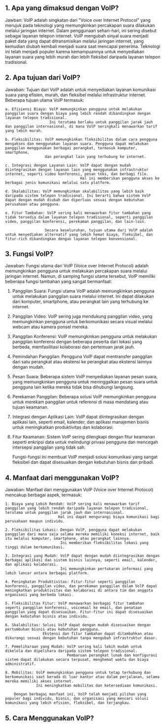 ---
---
## 1. Apa yang dimaksud dengan VolP?
 Jawban:  VolP adalah singkatan dari "Voice over Internet Protocol" yang merujuk pada teknologi yang memungkinkan percakapan suara dilakukan melalui jaringan internet. Dalam penggunaan sehari-hari, ini sering disebut sebagai
         layanan telepon internet. VolP mengubah sinyal suara menjadi paket data yang dapat ditransmisikan melalui jaringan internet, yang kemudian diubah kembali menjadi suara saat mencapai penerima. Teknologi ini telah menjadi
         populer karena kemampuannya untuk menyediakan layanan suara yang lebih murah dan lebih fleksibel daripada layanan telepon tradisional.
   
## 2. Apa tujuan dari VolP?

 Jawaban:  Tujuan dari VolP adalah untuk menyediakan layanan komunikasi suara yang efisien, murah, dan fleksibel melalui infrastruktur internet. Beberapa tujuan utama VolP termasuk:

    a. Efisiensi Biaya: VolP memungkinkan pengguna untuk melakukan panggilan suara dengan biaya yang lebih rendah dibandingkan dengan layanan telepon tradisional. 
                        Ini terutama berlaku untuk panggilan jarak jauh dan panggilan internasional, di mana VolP seringkali menawarkan tarif yang lebih murah.

    b. Fleksibilitas: VolP memungkinkan fleksibilitas dalam cara pengguna mengakses dan menggunakan layanan suara. Pengguna dapat melakukan panggilan menggunakan berbagai perangkat, termasuk komputer, smartphone, 
                      dan perangkat lain yang terhubung ke internet.

    c. Integrasi dengan Layanan Lain: VolP dapat dengan mudah diintegrasikan dengan layanan lain yang menggunakan infrastruktur internet, seperti video konferensi, pesan teks, dan berbagi file. 
                                      Hal ini memberikan pengguna akses ke berbagai jenis komunikasi melalui satu platform.

    d. Skalabilitas: VolP memungkinkan skalabilitas yang lebih baik daripada sistem telepon tradisional. Ini berarti bahwa sistem VolP dapat dengan mudah diubah dan diperluas sesuai dengan kebutuhan perusahaan atau pengguna.

    e. Fitur Tambahan: VolP sering kali menawarkan fitur tambahan yang tidak tersedia dalam layanan telepon tradisional, seperti panggilan video, panggilan konferensi, perekaman panggilan, dan lain-lain.

                      Secara keseluruhan, tujuan utama dari VolP adalah untuk menyediakan alternatif yang lebih hemat biaya, fleksibel, dan fitur-rich dibandingkan dengan layanan telepon konvensional.
                     
## 3. Fungsi VolP?
   
 Jawaban: Fungsi utama dari VolP (Voice over Internet Protocol) adalah memungkinkan pengguna untuk melakukan percakapan suara melalui jaringan internet.
          Namun, di samping fungsi utama tersebut, VolP memiliki beberapa fungsi tambahan yang sangat bermanfaat:

  1. Panggilan Suara: Fungsi utama VolP adalah memungkinkan pengguna untuk melakukan panggilan suara melalui internet. Ini dapat dilakukan dari komputer, smartphone, atau perangkat lain yang terhubung ke internet.

  2. Panggilan Video: VolP sering juga mendukung panggilan video, yang memungkinkan pengguna untuk berkomunikasi secara visual melalui webcam atau kamera ponsel mereka.

  3. Panggilan Konferensi: VolP memungkinkan pengguna untuk melakukan panggilan konferensi dengan beberapa peserta dari lokasi yang berbeda, memfasilitasi kolaborasi dan pertemuan jarak jauh.

  4. Pemindahan Panggilan: Pengguna VolP dapat mentransfer panggilan dari satu perangkat atau ekstensi ke perangkat atau ekstensi lainnya dengan mudah.

  5. Pesan Suara: Beberapa sistem VolP menyediakan layanan pesan suara, yang memungkinkan pengguna untuk meninggalkan pesan suara untuk pengguna lain ketika mereka tidak bisa dihubungi langsung.

  6. Perekaman Panggilan: Beberapa solusi VolP memungkinkan pengguna untuk merekam panggilan untuk referensi di masa mendatang atau tujuan keamanan.

  7. Integrasi dengan Aplikasi Lain: VolP dapat diintegrasikan dengan aplikasi lain, seperti email, kalender, dan aplikasi manajemen bisnis untuk meningkatkan produktivitas dan kolaborasi.

  8. Fitur Keamanan: Sistem VolP sering dilengkapi dengan fitur keamanan seperti enkripsi data untuk melindungi privasi pengguna dan mencegah intersepsi panggilan yang tidak sah.

     Fungsi-fungsi ini membuat VolP menjadi solusi komunikasi yang sangat fleksibel dan dapat disesuaikan dengan kebutuhan bisnis dan pribadi.

## 4. Manfaat dari menggunakan VoIP?

   Jawaban: Manfaat dari menggunakan VolP (Voice over Internet Protocol) mencakup berbagai aspek, termasuk:

    1. Biaya yang Lebih Rendah: VolP sering kali menawarkan tarif panggilan yang lebih rendah daripada layanan telepon tradisional, terutama untuk panggilan jarak jauh dan internasional. 
                            Hal ini dapat mengurangi biaya komunikasi bagi perusahaan maupun individu.

    2. Fleksibilitas Lokasi: Dengan VolP, pengguna dapat melakukan panggilan dari mana saja selama mereka memiliki koneksi internet, baik itu melalui komputer, smartphone, atau perangkat lainnya. 
                             Ini memberikan fleksibilitas lokasi yang tinggi dalam berkomunikasi.

    3. Integrasi yang Mudah: VolP dapat dengan mudah diintegrasikan dengan berbagai aplikasi dan sistem bisnis lainnya, seperti email, kalender, dan aplikasi kolaborasi. 
                             Ini memungkinkan pertukaran informasi yang lebih lancar antara berbagai platform.

    4. Peningkatan Produktivitas: Fitur-fitur seperti panggilan konferensi, panggilan video, dan perekaman panggilan dalam VolP dapat meningkatkan produktivitas dan kolaborasi di antara tim dan anggota organisasi yang berbeda lokasi.

    5. Fleksibilitas Fitur: VolP menawarkan berbagai fitur tambahan seperti panggilan konferensi, voicemail ke email, dan penataan panggilan yang dapat disesuaikan. Fitur-fitur ini dapat disesuaikan dengan kebutuhan bisnis atau individu.

    6. Skalabilitas: Solusi VolP dapat dengan mudah disesuaikan dengan pertumbuhan bisnis atau kebutuhan pengguna. 
                     Ekstensi dan fitur tambahan dapat ditambahkan atau dikurangi sesuai dengan kebutuhan tanpa mengubah infrastruktur dasar.

    7. Pemeliharaan yang Mudah: VolP sering kali lebih mudah untuk dikelola dan dipelihara daripada sistem telepon tradisional. 
                                Pembaruan perangkat lunak dan konfigurasi sistem dapat dilakukan secara terpusat, menghemat waktu dan biaya administratif.

    8. Mobilitas: VolP memungkinkan pengguna untuk tetap terhubung dan berkomunikasi saat berada di luar kantor atau dalam perjalanan, selama mereka memiliki akses internet.
                  Ini meningkatkan mobilitas dan ketersediaan komunikasi.

        Dengan berbagai manfaat ini, VolP telah menjadi pilihan yang populer bagi individu, bisnis, dan organisasi yang mencari solusi komunikasi yang lebih efisien, fleksibel, dan terjangkau. 

## 5. Cara Menggunakan VoIP?






   
